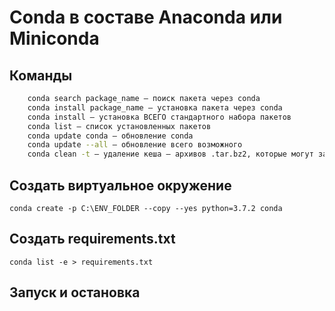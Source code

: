 # Conda в составе Anaconda или Miniconda

## Команды

```bash
    conda search package_name — поиск пакета через conda  
    conda install package_name — установка пакета через conda  
    conda install — установка ВСЕГО стандартного набора пакетов
    conda list — список установленных пакетов  
    conda update conda — обновление conda  
    conda update --all — обновление всего возможного  
    conda clean -t — удаление кеша — архивов .tar.bz2, которые могут занимать много места и не нужны  
```

## Создать виртуальное окружение

`conda create -p C:\ENV_FOLDER --copy --yes python=3.7.2 conda`

## Создать requirements.txt

`conda list -e > requirements.txt`

## Запуск и остановка

